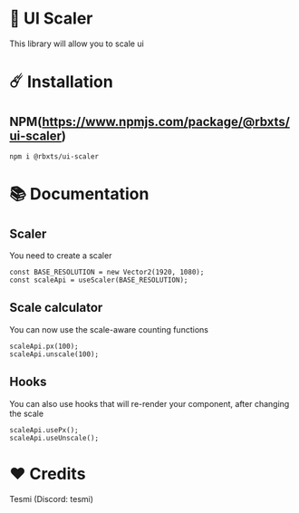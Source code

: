 # 📐 UI Scaler
This library will allow you to scale ui

# ☄️ Installation

## NPM(https://www.npmjs.com/package/@rbxts/ui-scaler)
``npm i @rbxts/ui-scaler``

# 📚 Documentation

## Scaler
You need to create a scaler

```tsx
const BASE_RESOLUTION = new Vector2(1920, 1080);
const scaleApi = useScaler(BASE_RESOLUTION);
```

## Scale calculator

You can now use the scale-aware counting functions

```tsx
scaleApi.px(100);
scaleApi.unscale(100);
```

## Hooks

You can also use hooks that will re-render your component, after changing the scale

```tsx
scaleApi.usePx();
scaleApi.useUnscale();
```

# ❤️ Credits
Tesmi (Discord: tesmi)
